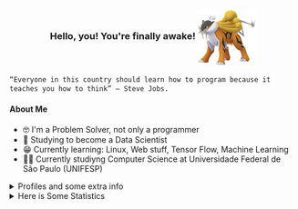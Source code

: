 
<div align="center">

  ### Hello, you! You're finally awake!  <img src="./assets/Raikou.png" style="height: 100px;" align="center" justify="center">
</div>


```
“Everyone in this country should learn how to program because it teaches you how to think” – Steve Jobs.
```



#### About Me 
- 🤓 I'm a Problem Solver, not only a programmer
- 🤖 Studying to become a Data Scientist
- 😁 Currently learning: Linux, Web stuff, Tensor Flow, Machine Learning
- 👨‍🎓 Currently studiyng Computer Science at Universidade Federal de São Paulo (UNIFESP)


<details>
    <Summary>Profiles and some extra info </Summary>

[<img src="https://img.icons8.com/color/48/000000/linkedin.png" width="3.5%"/>](https://www.linkedin.com/in/josé-vitor-sousa-cardoso-requena-b06bb5248/) &nbsp;
[<img src="https://upload.wikimedia.org/wikipedia/commons/8/83/Steam_icon_logo.svg" width="3.5%"/>](https://steamcommunity.com/profiles/76561199003578266/)

<div align="center">

#### If you ever notice an orange Sabertooth, That's Spyke!!
A character that I'hv created, and the green one is Sophia. My girlfriend's character.

<img src="./assets/sophia comm.png" height="450px"> </img>

<br><br>
PS: The pokemon at the top right is Raikou. My favorite Pokemon

</div>
</details>




<!-- <h2 align="center">
Languages and tools
</h2>
<div align="center">
<a href="https://www.kernel.org/">
  <img height="40" src="https://imagepng.org/wp-content/uploads/2017/06/pinguim-linux-tux-2-871x1024.png"> 
</a> &nbsp; 
<a href="https://www.python.org">
  <img height="40" src="https://upload.wikimedia.org/wikipedia/commons/thumb/0/0a/Python.svg/1200px-Python.svg.png"> 
</a> &nbsp; 
<a href="https://www.javascript.com">
  <img height="40" src="https://logospng.org/download/javascript/logo-javascript-icon-256.png"> 
</a> &nbsp; 
<a href="https://developer.mozilla.org/pt-BR/docs/Web/CSS">
  <img height="40" src="https://logospng.org/download/css-3/logo-css-3-2048.png"> 
</a> &nbsp; 
<a href="https://developer.mozilla.org/pt-BR/docs/Web/HTML">
  <img height="40" src="https://cdn.cdnlogo.com/logos/h/84/html.svg"> 
</a> &nbsp; 
</div>
<div align="center">
<a href="https://www.tensorflow.org/?hl=pt-br">
  <img height="40" src="https://upload.wikimedia.org/wikipedia/commons/thumb/2/2d/Tensorflow_logo.svg/1200px-Tensorflow_logo.svg.png"> 
</a> &nbsp; 
<a href="https://www.arduino.cc">
  <img height="40" src="https://brandslogos.com/wp-content/uploads/images/large/arduino-logo-1.png"> 
</a> &nbsp; 
<a href="https://www.mysql.com">
  <img height="40" src="https://cdn.icon-icons.com/icons2/1381/PNG/512/mysqlworkbench_93532.png"> 
</a> &nbsp; 

</div>
<div align="center">
^^ Click us ^^
</div>
<br> -->

<details>
<Summary> Here is Some Statistics</Summary>
<br>
<div align="center">
<a href="https://github.com/anuraghazra/github-readme-stats">
  <img width="50%" align="center" src="https://github-readme-stats.vercel.app/api?username=SpykeTiger&show_icons=true&theme=gruvbox&include_all_commits=true&count_private=true">
</a>
<br><br>
<div align="center">
    <img src="https://github-readme-stats.vercel.app/api/wakatime?username=SpykeTiger&layout=compact&theme=gruvbox">
</div>

</div>
</details>
  


